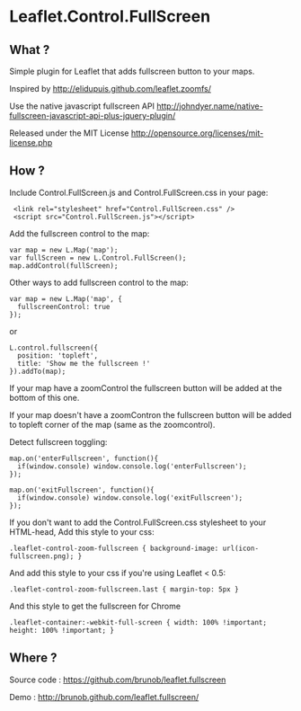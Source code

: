 Leaflet.Control.FullScreen
============

What ?
------

Simple plugin for Leaflet that adds fullscreen button to your maps.

Inspired by http://elidupuis.github.com/leaflet.zoomfs/

Use the native javascript fullscreen API http://johndyer.name/native-fullscreen-javascript-api-plus-jquery-plugin/

Released under the MIT License http://opensource.org/licenses/mit-license.php

How ?
------

Include Control.FullScreen.js and Control.FullScreen.css in your page:

```
 <link rel="stylesheet" href="Control.FullScreen.css" />
 <script src="Control.FullScreen.js"></script>
```

Add the fullscreen control to the map:

```
var map = new L.Map('map');
var fullScreen = new L.Control.FullScreen(); 
map.addControl(fullScreen);
```

Other ways to add fullscreen control to the map:

```
var map = new L.Map('map', {
  fullscreenControl: true
});
```

or

```
L.control.fullscreen({
  position: 'topleft',
  title: 'Show me the fullscreen !'
}).addTo(map);
```

If your map have a zoomControl the fullscreen button will be added at the bottom of this one.

If your map doesn't have a zoomContron the fullscreen button will be added to topleft corner of the map (same as the zoomcontrol).

Detect fullscreen toggling:

```
map.on('enterFullscreen', function(){
  if(window.console) window.console.log('enterFullscreen');
});

map.on('exitFullscreen', function(){
  if(window.console) window.console.log('exitFullscreen');
});
```

If you don't want to add the Control.FullScreen.css stylesheet to your
HTML-head, Add this style to your css:

```
.leaflet-control-zoom-fullscreen { background-image: url(icon-fullscreen.png); }
```

And add this style to your css if you're using Leaflet < 0.5:

```
.leaflet-control-zoom-fullscreen.last { margin-top: 5px }
```

And this style to get the fullscreen for Chrome
```
.leaflet-container:-webkit-full-screen { width: 100% !important; height: 100% !important; }
```

Where ?
------

Source code : https://github.com/brunob/leaflet.fullscreen

Demo : http://brunob.github.com/leaflet.fullscreen/
